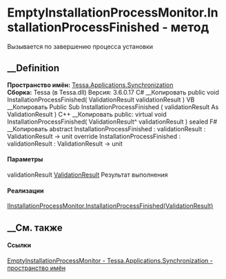 # EmptyInstallationProcessMonitor.InstallationProcessFinished - метод
Вызывается по завершению процесса установки
## __Definition
 **Пространство имён:**
[Tessa.Applications.Synchronization](N_Tessa_Applications_Synchronization.htm)  
 **Сборка:** Tessa (в Tessa.dll) Версия: 3.6.0.17
C# __Копировать
     public void InstallationProcessFinished(
    	ValidationResult validationResult
    )
VB __Копировать
     Public Sub InstallationProcessFinished ( 
    	validationResult As ValidationResult
    )
C++ __Копировать
     public:
    virtual void InstallationProcessFinished(
    	ValidationResult^ validationResult
    ) sealed
F# __Копировать
     abstract InstallationProcessFinished : 
            validationResult : ValidationResult -> unit 
    override InstallationProcessFinished : 
            validationResult : ValidationResult -> unit 
#### Параметры
validationResult
[ValidationResult](T_Tessa_Platform_Validation_ValidationResult.htm)
     Результат выполнения 
#### Реализации
[IInstallationProcessMonitor.InstallationProcessFinished(ValidationResult)](M_Tessa_Applications_Synchronization_IInstallationProcessMonitor_InstallationProcessFinished.htm)  
##  __См. также
#### Ссылки
[EmptyInstallationProcessMonitor -
](T_Tessa_Applications_Synchronization_EmptyInstallationProcessMonitor.htm)
[Tessa.Applications.Synchronization - пространство
имён](N_Tessa_Applications_Synchronization.htm)
